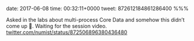 date: 2017-06-08
time: 00:32:11+0000
tweet: 872612184861286400
%%%

Asked in the labs about multi-process Core Data and somehow this didn’t come up 🤔. Waiting for the session video. [twitter.com/numist/status/872506896380436480](https://twitter.com/numist/status/872506896380436480)
